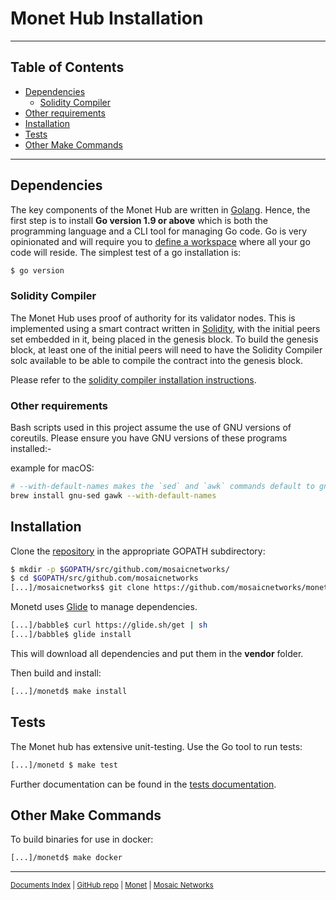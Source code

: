 # Monet Hub Installation

----
## Table of Contents

+ [Dependencies](#dependencies)
    + [Solidity Compiler](#solidity-compiler)
+ [Other requirements](#other-requirements)
+ [Installation ](#installation)
+ [Tests](#tests)
+ [Other Make Commands](#other-make-commands)

----

## Dependencies

The key components of the Monet Hub are written in [Golang](https://golang.org/). Hence, the first step is to install **Go version 1.9 or above** which is both the programming language and a CLI tool for managing Go code. Go is very opinionated and will require you to [define a workspace](https://golang.org/doc/code.html#Workspaces) where all your go code will reside. The simplest test of a go installation is:

```bash
$ go version
```

### Solidity Compiler

The Monet Hub uses proof of authority for its validator nodes. This is implemented using a smart contract written in [Solidity](https://solidity.readthedocs.io/en/develop/introduction-to-smart-contracts.html), with the initial peers set embedded in it, being placed in the genesis block. To build the genesis block, at least one of the initial peers will need to have the Solidity Compiler solc available to be able to compile the contract into the genesis block. 

Please refer to the [solidity compiler installation instructions](https://solidity.readthedocs.io/en/develop/installing-solidity.html).

### Other requirements

Bash scripts used in this project assume the use of GNU versions of coreutils.
Please ensure you have GNU versions of these programs installed:-

example for macOS:

```bash
# --with-default-names makes the `sed` and `awk` commands default to gnu sed and gnu awk respectively.
brew install gnu-sed gawk --with-default-names
```

## Installation 

Clone the [repository](https://github.com/mosaicnetworks/monetd) in the appropriate
GOPATH subdirectory:

```bash
$ mkdir -p $GOPATH/src/github.com/mosaicnetworks/
$ cd $GOPATH/src/github.com/mosaicnetworks
[...]/mosaicnetworks$ git clone https://github.com/mosaicnetworks/monetd.git
```

Monetd uses [Glide](http://github.com/Masterminds/glide) to manage dependencies.

```bash
[...]/babble$ curl https://glide.sh/get | sh
[...]/babble$ glide install
```

This will download all dependencies and put them in the **vendor** folder.

Then build and install:

```bash
[...]/monetd$ make install
```


## Tests

The Monet hub has extensive unit-testing. Use the Go tool to run tests:

```bash
[...]/monetd $ make test
```

Further documentation can be found in the [tests documentation](test.md).

## Other Make Commands

To build binaries for use in docker:

```bash
[...]/monetd$ make docker
```

----

<sup>[Documents Index](README.md) | [GitHub repo](https://github.com/mosaicnetworks/monetd) | [Monet](https://monet.network/) | [Mosaic Networks](https://www.babble.io/)</sup>

